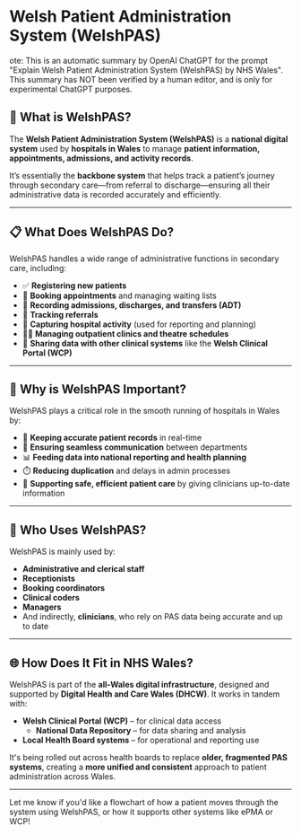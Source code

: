 # Welsh Patient Administration System (WelshPAS)

ote: This is an automatic summary by OpenAI ChatGPT for the prompt "Explain
Welsh Patient Administration System (WelshPAS) by NHS Wales". This summary has
NOT been verified by a human editor, and is only for experimental ChatGPT
purposes.

## 🏥 What is WelshPAS?

The **Welsh Patient Administration System (WelshPAS)** is a **national digital system** used by **hospitals in Wales** to manage **patient information, appointments, admissions, and activity records**.

It’s essentially the **backbone system** that helps track a patient’s journey through secondary care—from referral to discharge—ensuring all their administrative data is recorded accurately and efficiently.

---

## 📋 What Does WelshPAS Do?

WelshPAS handles a wide range of administrative functions in secondary care, including:

- ✅ **Registering new patients**
- 📅 **Booking appointments** and managing waiting lists
- 🏥 **Recording admissions, discharges, and transfers (ADT)**
- 📄 **Tracking referrals**
- 🧾 **Capturing hospital activity** (used for reporting and planning)
- 🧍‍♂️ **Managing outpatient clinics and theatre schedules**
- 🔁 **Sharing data with other clinical systems** like the **Welsh Clinical Portal (WCP)**

---

## 🧠 Why is WelshPAS Important?

WelshPAS plays a critical role in the smooth running of hospitals in Wales by:

- 🧾 **Keeping accurate patient records** in real-time
- 🔄 **Ensuring seamless communication** between departments
- 📊 **Feeding data into national reporting and health planning**
- ⏱️ **Reducing duplication** and delays in admin processes
- 🔐 **Supporting safe, efficient patient care** by giving clinicians up-to-date information

---

## 👥 Who Uses WelshPAS?

WelshPAS is mainly used by:

- **Administrative and clerical staff**
- **Receptionists**
- **Booking coordinators**
- **Clinical coders**
- **Managers**
- And indirectly, **clinicians**, who rely on PAS data being accurate and up to date

---

## 🌐 How Does It Fit in NHS Wales?

WelshPAS is part of the **all-Wales digital infrastructure**, designed and supported by **Digital Health and Care Wales (DHCW)**. It works in tandem with:

- **Welsh Clinical Portal (WCP)** – for clinical data access
  - **National Data Repository** – for data sharing and analysis
- **Local Health Board systems** – for operational and reporting use

It's being rolled out across health boards to replace **older, fragmented PAS systems**, creating a **more unified and consistent** approach to patient administration across Wales.

---

Let me know if you'd like a flowchart of how a patient moves through the system using WelshPAS, or how it supports other systems like ePMA or WCP!